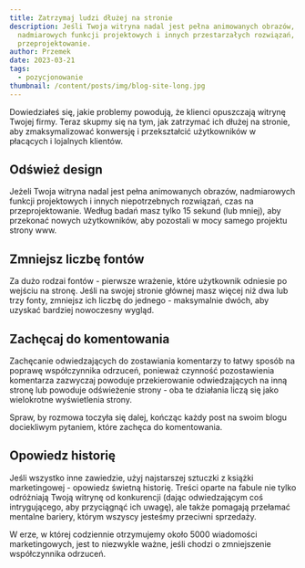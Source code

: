 ```yaml
---
title: Zatrzymaj ludzi dłużej na stronie
description: Jeśli Twoja witryna nadal jest pełna animowanych obrazów,
  nadmiarowych funkcji projektowych i innych przestarzałych rozwiązań, czas na
  przeprojektowanie.
author: Przemek
date: 2023-03-21
tags:
  - pozycjonowanie
thumbnail: /content/posts/img/blog-site-long.jpg
---
```

Dowiedziałeś się, jakie problemy powodują, że klienci opuszczają witrynę Twojej firmy. Teraz skupmy się na tym, jak zatrzymać ich dłużej na stronie, aby zmaksymalizować konwersję i przekształcić użytkowników w płacących i lojalnych klientów.

## Odśwież design

Jeżeli Twoja witryna nadal jest pełna animowanych obrazów, nadmiarowych funkcji projektowych i innych niepotrzebnych rozwiązań, czas na przeprojektowanie. Według badań masz tylko 15 sekund (lub mniej), aby przekonać nowych użytkowników, aby pozostali w mocy samego projektu strony www.

## Zmniejsz liczbę fontów

Za dużo rodzai fontów - pierwsze wrażenie, które użytkownik odniesie po wejściu na stronę. Jeśli na swojej stronie głównej masz więcej niż dwa lub trzy fonty, zmniejsz ich liczbę do jednego - maksymalnie dwóch, aby uzyskać bardziej nowoczesny wygląd.

## Zachęcaj do komentowania

Zachęcanie odwiedzających do zostawiania komentarzy to łatwy sposób na poprawę współczynnika odrzuceń, ponieważ czynność pozostawienia komentarza zazwyczaj powoduje przekierowanie odwiedzających na inną stronę lub powoduje odświeżenie strony - oba te działania liczą się jako wielokrotne wyświetlenia strony. 

Spraw, by rozmowa toczyła się dalej, kończąc każdy post na swoim blogu dociekliwym pytaniem, które zachęca do komentowania.

## Opowiedz historię

Jeśli wszystko inne zawiedzie, użyj najstarszej sztuczki z książki marketingowej - opowiedz świetną historię. Treści oparte na fabule nie tylko odróżniają Twoją witrynę od konkurencji (dając odwiedzającym coś intrygującego, aby przyciągnąć ich uwagę), ale także pomagają przełamać mentalne bariery, którym wszyscy jesteśmy przeciwni sprzedaży. 

W erze, w której codziennie otrzymujemy około 5000 wiadomości marketingowych, jest to niezwykle ważne, jeśli chodzi o zmniejszenie współczynnika odrzuceń.